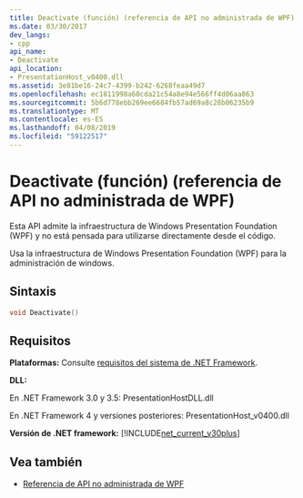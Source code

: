 ```yaml
---
title: Deactivate (función) (referencia de API no administrada de WPF)
ms.date: 03/30/2017
dev_langs:
- cpp
api_name:
- Deactivate
api_location:
- PresentationHost_v0400.dll
ms.assetid: 3e81be16-24c7-4399-b242-6268feaa49d7
ms.openlocfilehash: ec1811998a60cda21c54a8e94e566ff4d06aa863
ms.sourcegitcommit: 5b6d778ebb269ee6684fb57ad69a8c28b06235b9
ms.translationtype: MT
ms.contentlocale: es-ES
ms.lasthandoff: 04/08/2019
ms.locfileid: "59122517"
---
```

# <a name="deactivate-function-wpf-unmanaged-api-reference"></a>Deactivate (función) (referencia de API no administrada de WPF)
Esta API admite la infraestructura de Windows Presentation Foundation (WPF) y no está pensada para utilizarse directamente desde el código.  
  
 Usa la infraestructura de Windows Presentation Foundation (WPF) para la administración de windows.  
  
## <a name="syntax"></a>Sintaxis  
  
```cpp  
void Deactivate()  
```  
  
## <a name="requirements"></a>Requisitos  
 **Plataformas:** Consulte [requisitos del sistema de .NET Framework](../../get-started/system-requirements.md).  
  
 **DLL:**  
  
 En .NET Framework 3.0 y 3.5: PresentationHostDLL.dll  
  
 En .NET Framework 4 y versiones posteriores: PresentationHost_v0400.dll  
  
 **Versión de .NET framework:** [!INCLUDE[net_current_v30plus](../../../../includes/net-current-v30plus-md.md)]  
  
## <a name="see-also"></a>Vea también

- [Referencia de API no administrada de WPF](wpf-unmanaged-api-reference.md)
